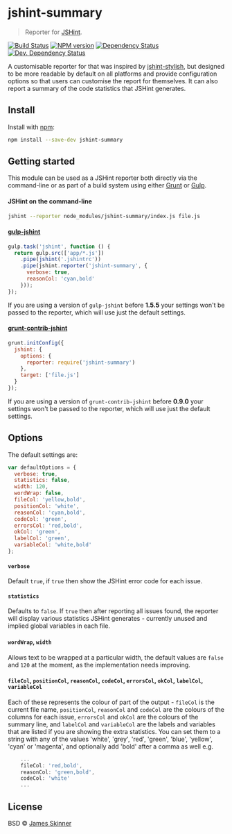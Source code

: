 # jshint-summary

> Reporter for [JSHint](https://github.com/jshint/jshint).

[![Build Status][travis-image]][travis-url] [![NPM version][npm-image]][npm-url] [![Dependency Status][daviddm-image]][daviddm-url] [![Dev. Dependency Status][daviddm-dev-image]][daviddm-dev-url]


A customisable reporter for that was inspired by [jshint-stylish](https://npmjs.org/package/jshint-stylish),
but designed to be more readable by default on all platforms and provide configuration options so that users
can customise the report for themselves. It can also report a summary of the code statistics that JSHint generates.


## Install

Install with [npm](https://npmjs.org/package/jshint-summary):

```sh
npm install --save-dev jshint-summary
```


## Getting started

This module can be used as a JSHint reporter both directly via the command-line or as part of
a build system using either [Grunt](http://gruntjs.com/) or [Gulp](http://gulpjs.com/).


#### JSHint on the command-line

```sh
jshint --reporter node_modules/jshint-summary/index.js file.js
```


#### [gulp-jshint](https://github.com/wearefractal/gulp-jshint)

```js
gulp.task('jshint', function () {
  return gulp.src(['app/*.js'])
    .pipe(jshint('.jshintrc'))
    .pipe(jshint.reporter('jshint-summary', {
      verbose: true,
      reasonCol: 'cyan,bold'
    }));
});
```

If you are using a version of `gulp-jshint` before __1.5.5__ your settings won't be passed
to the reporter, which will use just the default settings.


#### [grunt-contrib-jshint](https://github.com/gruntjs/grunt-contrib-jshint)

```js
grunt.initConfig({
  jshint: {
    options: {
      reporter: require('jshint-summary')
    },
    target: ['file.js']
  }
});
```

If you are using a version of `grunt-contrib-jshint` before __0.9.0__ your settings won't be passed
to the reporter, which will use just the default settings.


## Options

The default settings are:

```js
var defaultOptions = {
  verbose: true,
  statistics: false,
  width: 120,
  wordWrap: false,
  fileCol: 'yellow,bold',
  positionCol: 'white',
  reasonCol: 'cyan,bold',
  codeCol: 'green',
  errorsCol: 'red,bold',
  okCol: 'green',
  labelCol: 'green',
  variableCol: 'white,bold'
};
```


#### `verbose`

Default `true`, if `true` then show the JSHint error code for each issue.

#### `statistics`

Defaults to `false`. If `true` then after reporting all issues found, the reporter will display various statistics JSHint generates - currently unused and implied global variables in each file.

#### `wordWrap`, `width`

Allows text to be wrapped at a particular width, the default values are `false` and `120` at the moment, as the implementation needs improving.

#### `fileCol`, `positionCol`, `reasonCol`, `codeCol`, `errorsCol`, `okCol`, `labelCol`, `variableCol`

Each of these represents the colour of part of the output - `fileCol` is the current file name, `positionCol`, `reasonCol` and `codeCol` are the colours of the columns for each issue, `errorsCol` and `okCol` are the colours of the summary line, and `labelCol` and `variableCol` are the labels and variables that are listed if you are showing the extra statistics. You can set them to a string with any of the values 'white', 'grey', 'red', 'green', 'blue', 'yellow', 'cyan' or 'magenta', and optionally add 'bold' after a comma as well e.g.

```js
    ...
    fileCol: 'red,bold',
    reasonCol: 'green,bold',
    codeCol: 'white'
    ...
```


## License

BSD © [James Skinner](http://github.com/spiralx)


[npm-url]: https://npmjs.org/package/jshint-summary
[npm-image]: https://badge.fury.io/js/jshint-summary.svg
[daviddm-url]: https://david-dm.org/spiralx/jshint-summary
[daviddm-image]: https://david-dm.org/spiralx/jshint-summary.svg?theme=shields.io
[daviddm-dev-url]: https://david-dm.org/spiralx/jshint-summary#info=devDependencies
[daviddm-dev-image]: https://david-dm.org/spiralx/jshint-summary/dev-status.svg?theme=shields.io
[travis-url]: https://travis-ci.org/spiralx/jshint-summary
[travis-image]: https://travis-ci.org/spiralx/jshint-summary.svg?branch=master
